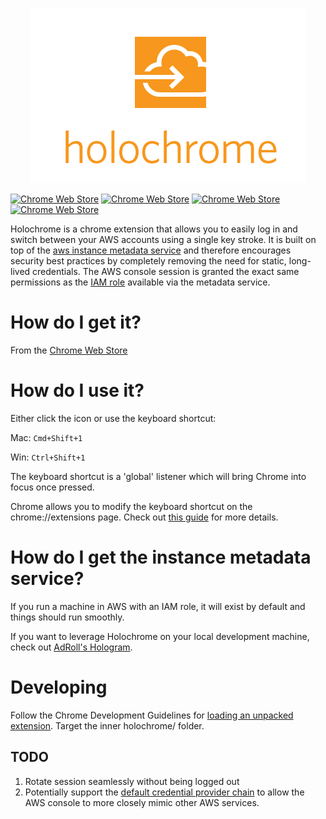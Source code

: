 <p align="center"><a href="https://chrome.google.com/webstore/detail/holochrome/fgnplojdffjfbcmoldcfdoikldnogjpa"><img src="holochrome-440x280.png"/></a></p>

[![Chrome Web Store](https://img.shields.io/chrome-web-store/d/fgnplojdffjfbcmoldcfdoikldnogjpa.svg?maxAge=2592000?style=plastic)](https://chrome.google.com/webstore/detail/holochrome/fgnplojdffjfbcmoldcfdoikldnogjpa)
[![Chrome Web Store](https://img.shields.io/chrome-web-store/v/fgnplojdffjfbcmoldcfdoikldnogjpa.svg?maxAge=2592000?style=plastic)](https://chrome.google.com/webstore/detail/holochrome/fgnplojdffjfbcmoldcfdoikldnogjpa)
[![Chrome Web Store](https://img.shields.io/chrome-web-store/rating/fgnplojdffjfbcmoldcfdoikldnogjpa.svg?maxAge=2592000?style=plastic)](https://chrome.google.com/webstore/detail/holochrome/fgnplojdffjfbcmoldcfdoikldnogjpa)
[![Chrome Web Store](https://img.shields.io/chrome-web-store/rating-count/fgnplojdffjfbcmoldcfdoikldnogjpa.svg?maxAge=2592000?style=plastic)](https://chrome.google.com/webstore/detail/holochrome/fgnplojdffjfbcmoldcfdoikldnogjpa)

Holochrome is a chrome extension that allows you to easily log in and switch between your AWS accounts using a single key stroke. It is built on top of the [aws instance metadata service](http://docs.aws.amazon.com/AWSEC2/latest/UserGuide/ec2-instance-metadata.html) and therefore encourages security best practices by completely removing the need for static, long-lived credentials. The AWS console session is granted the exact same permissions as the [IAM role](http://docs.aws.amazon.com/AWSEC2/latest/UserGuide/iam-roles-for-amazon-ec2.html) available via the metadata service.

# How do I get it?

From the [Chrome Web Store](https://chrome.google.com/webstore/detail/holochrome/fgnplojdffjfbcmoldcfdoikldnogjpa)

# How do I use it?

Either click the icon or use the keyboard shortcut:

Mac: `Cmd+Shift+1`

Win: `Ctrl+Shift+1`

The keyboard shortcut is a 'global' listener which will bring Chrome into focus once pressed.

Chrome allows you to modify the keyboard shortcut on the chrome://extensions page. Check out [this guide](http://www.howtogeek.com/127162/how-to-create-custom-keyboard-shortcuts-for-browser-actions-and-extensions-in-google-chrome/) for more details.

# How do I get the instance metadata service?

If you run a machine in AWS with an IAM role, it will exist by default and things should run smoothly.

If you want to leverage Holochrome on your local development machine, check out [AdRoll's Hologram](https://github.com/AdRoll/hologram).


# Developing

Follow the Chrome Development Guidelines for [loading an unpacked extension](https://developer.chrome.com/extensions/getstarted#unpacked). Target the inner holochrome/ folder.

## TODO

1. Rotate session seamlessly without being logged out
2. Potentially support the [default credential provider chain](http://docs.aws.amazon.com/AWSSdkDocsJava/latest/DeveloperGuide/credentials.html) to allow the AWS console to more closely mimic other AWS services.
